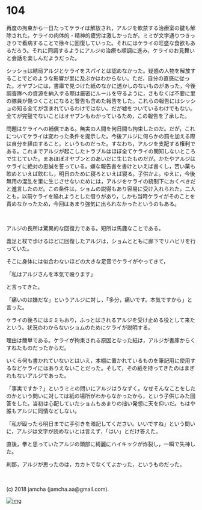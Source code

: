 # 104

再度の拘束から一日たってケライは解放され，アルジを軟禁する治療室の鍵も解除された。ケライの肉体的・精神的疲労は激しかったが，ミミが文字通りつきっきりで看病することで徐々に回復していった。それにはケライの旺盛な食欲もあるだろう。それに同調するようにアルジの治療も順調に進み，ケライのお見舞いと会話を楽しんだようだった。  

シッショは結局アルジとケライをスパイとは認めなかった。疑惑の人物を解放することでどのような影響が里に及ぶかはわからない。ただ，自分の直感に従った。オヤブンには，書庫で見つけた紙のなかに透かしのないものがあった，今後調査隊への資源を納入する際は厳密にルールを守るように，さもなくば不要に里の隊員が傷つくことになると警告も含めた報告をした。これらの報告にはシッショの知る全てが含まれているわけではない。だが嘘をついているわけでもない。全てが完璧でないことはオヤブンもわかっているため，この報告を了承した。  

問題はケライへの補償である。無実の人間を何日間も拘束したのだ。だが，これについてケライは変わった条件を提示した。今後アルジに何らかの罰を加える際は自分を経由すること，というものだった。すなわち，アルジを支配する権利である。これまでアルジが起こしたトラブルはほぼ全てケライの関知しないところで生じていた。まあほぼオヤブンとのあいだに生じたものだが。かたやアルジはケライに絶対の忠誠を誓っている。嫌な報告書を書けといえば書くし，苦い薬も飲めといえば飲むし，明日のために寝ろといえば寝る。子供かよ。ゆえに，今後無用の混乱を里に生じさせないためには，アルジをケライの統制下におくべきだと進言したのだ。この条件は，ショムの説得もあり容易に受け入れられた。二人とも，以前ケライを陥れようとした借りがあり，しかも当時ケライがそのことを責めなかったため，今回はあまり強気に出られなかったというのもある。  

<br>  

アルジの長所は驚異的な回復力である。短所は馬鹿なことである。  

義足と杖で歩けるほどに回復したアルジは，ショムとともに廊下でリハビリを行っていた。  

そこに身体には似合わないほどの大きな足音でケライがやってきて，  

「私はアルジさんを本気で殴ります」  

と言ってきた。  

「痛いのは嫌だな」というアルジに対し，「多分，痛いです。本気ですから」と言った。  

ケライの後ろにはミミもおり，ふっとばされるアルジを受け止める役として来たという。状況のわからないショムのためにケライが説明する。  

理由は簡単である。ケライが拘束される原因となった紙は，アルジが書庫からくすねたものだったからだ。  

いくら何も書かれていないとはいえ，本棚に置かれているものを筆記用に使用するなどケライにはありえないことだった。そして，その紙を持ってきたのはまぎれもないアルジであった。  

「事実ですか？」というミミの問いにアルジはうなずく。なぜそんなことをしたのかという問いに対しては紙の場所がわからなかったから，という子供じみた回答をした。当初は心配していたショムもあまりの拙い発想に天を仰いだ。もはや誰もアルジに同情などしない。  

「私が殴ったら明日までに手引きを暗記してください。いいですね」という問いに，アルジは文字が読めないとは言えず，「はい」とだけ答えた。  

直後，拳と思っていたアルジの頭部に綺麗にハイキックが炸裂し，一瞬で失神した。  

刹那，アルジが思ったのは，カカトでなくてよかった，というものだった。  

<br>  
<br>  
(c) 2018 jamcha (jamcha.aa@gmail.com).  

[![img](http://i.creativecommons.org/l/by-nc-sa/4.0/88x31.png)](http://creativecommons.org/licenses/by-nc-sa/4.0/deed)